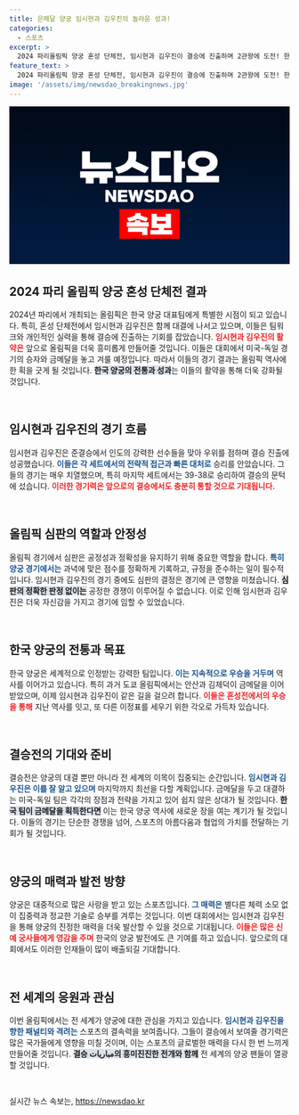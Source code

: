 ```yaml
---
title: 은메달 양궁 임시현과 김우진의 놀라운 성과!
categories:
  - 스포츠
excerpt: >
  2024 파리올림픽 양궁 혼성 단체전, 임시현과 김우진이 결승에 진출하며 2관왕에 도전! 한국 양궁의 새 역사, 경기는 오늘 밤 11시 43분!
feature_text: >
  2024 파리올림픽 양궁 혼성 단체전, 임시현과 김우진이 결승에 진출하며 2관왕에 도전! 한국 양궁의 새 역사, 경기는 오늘 밤 11시 43분!
image: '/assets/img/newsdao_breakingnews.jpg'
---
```


<p><img src="/assets/img/newsdao_breakingnews.jpg" alt="ontimetimes 속보" /></p>

<h2 data-ke-size="size26">2024 파리 올림픽 양궁 혼성 단체전 결과</h2>

<p data-ke-size="size16">2024년 파리에서 개최되는 올림픽은 한국 양궁 대표팀에게 특별한 시점이 되고 있습니다. 특히, 혼성 단체전에서 임시현과 김우진은 함께 대결에 나서고 있으며, 이들은 팀워크와 개인적인 실력을 통해 결승에 진출하는 기회를 잡았습니다. <b><span style="color: #ee2323;">임시현과 김우진의 활약은</span></b> 앞으로 올림픽을 더욱 흥미롭게 만들어줄 것입니다. 이들은 대회에서 미국-독일 경기의 승자와 금메달을 놓고 겨룰 예정입니다. 따라서 이들의 경기 결과는 올림픽 역사에 한 획을 긋게 될 것입니다. <b><span style="background-color: #21538527;">한국 양궁의 전통과 성과</span></b>는 이들의 활약을 통해 더욱 강화될 것입니다.</p>

<p data-ke-size="size16">&nbsp;</p>

<h2 data-ke-size="size26">임시현과 김우진의 경기 흐름</h2>

<p data-ke-size="size16">임시현과 김우진은 준결승에서 인도의 강력한 선수들을 맞아 우위를 점하며 결승 진출에 성공했습니다. <b><span style="color: #1a5490;">이들은 각 세트에서의 전략적 접근과 빠른 대처로</span></b> 승리를 안았습니다. 그들의 경기는 매우 치열했으며, 특히 마지막 세트에서는 39-38로 승리하여 결승의 문턱에 섰습니다. <b><span style="color: #ee2323;">이러한 경기력은 앞으로의 결승에서도 충분히 통할 것으로 기대됩니다.</span></b></p>

<p data-ke-size="size16">&nbsp;</p>

<h2 data-ke-size="size26">올림픽 심판의 역할과 안정성</h2>

<p data-ke-size="size16">올림픽 경기에서 심판은 공정성과 정확성을 유지하기 위해 중요한 역할을 합니다. <b><span style="color: #1a5490;">특히 양궁 경기에서는</span></b> 과녁에 맞은 점수를 정확하게 기록하고, 규정을 준수하는 일이 필수적입니다. 임시현과 김우진의 경기 중에도 심판의 결정은 경기에 큰 영향을 미쳤습니다. <b><span style="background-color: #21538527;">심판의 정확한 판정 없이는</span></b> 공정한 경쟁이 이루어질 수 없습니다. 이로 인해 임시현과 김우진은 더욱 자신감을 가지고 경기에 임할 수 있었습니다.</p>

<p data-ke-size="size16">&nbsp;</p>

<h2 data-ke-size="size26">한국 양궁의 전통과 목표</h2>

<p data-ke-size="size16">한국 양궁은 세계적으로 인정받는 강력한 팀입니다. <b><span style="color: #1a5490;">이는 지속적으로 우승을 거두며</span></b> 역사를 이어가고 있습니다. 특히 과거 도쿄 올림픽에서는 안산과 김제덕이 금메달을 이어받았으며, 이제 임시현과 김우진이 같은 길을 걸으려 합니다. <b><span style="color: #ee2323;">이들은 혼성전에서의 우승을 통해</span></b> 지난 역사를 잇고, 또 다른 이정표를 세우기 위한 각오로 가득차 있습니다.</p>

<p data-ke-size="size16">&nbsp;</p>

<h2 data-ke-size="size26">결승전의 기대와 준비</h2>

<p data-ke-size="size16">결승전은 양궁의 대결 뿐만 아니라 전 세계의 이목이 집중되는 순간입니다. <b><span style="color: #1a5490;">임시현과 김우진은 이를 잘 알고 있으며</span></b> 마지막까지 최선을 다할 계획입니다. 금메달을 두고 대결하는 미국-독일 팀은 각각의 장점과 전략을 가지고 있어 쉽지 않은 상대가 될 것입니다. <b><span style="background-color: #21538527;">한국 팀이 금메달을 획득한다면</span></b> 이는 한국 양궁 역사에 새로운 장을 여는 계기가 될 것입니다. 이들의 경기는 단순한 경쟁을 넘어, 스포츠의 아름다움과 협업의 가치를 전달하는 기회가 될 것입니다.</p>

<p data-ke-size="size16">&nbsp;</p>

<h2 data-ke-size="size26">양궁의 매력과 발전 방향</h2>

<p data-ke-size="size16">양궁은 대중적으로 많은 사랑을 받고 있는 스포츠입니다. <b><span style="color: #1a5490;">그 매력은</span></b> 별다른 체력 소모 없이 집중력과 정교한 기술로 승부를 겨루는 것입니다. 이번 대회에서는 임시현과 김우진을 통해 양궁의 진정한 매력을 더욱 발산할 수 있을 것으로 기대됩니다. <b><span style="color: #ee2323;">이들은 많은 신예 궁사들에게 영감을 주며</span></b> 한국의 양궁 발전에도 큰 기여를 하고 있습니다. 앞으로의 대회에서도 이러한 인재들이 많이 배출되길 기대합니다.</p>

<p data-ke-size="size16">&nbsp;</p>

<h2 data-ke-size="size26">전 세계의 응원과 관심</h2>

<p data-ke-size="size16">이번 올림픽에서는 전 세계가 양궁에 대한 관심을 가지고 있습니다. <b><span style="color: #1a5490;">임시현과 김우진을 향한 패널티와 격려는</span></b> 스포츠의 결속력을 보여줍니다. 그들이 결승에서 보여줄 경기력은 많은 국가들에게 영향을 미칠 것이며, 이는 스포츠의 글로벌한 매력을 다시 한 번 느끼게 만들어줄 것입니다. <b><span style="background-color: #21538527;">결승 مباريات의 흥미진진한 전개와 함께</span></b> 전 세계의 양궁 팬들이 열광할 것입니다.</p>

<p data-ke-size="size16">&nbsp;</p>
실시간 뉴스 속보는, <a href="https://newsdao.kr" rel="dofollow">https://newsdao.kr</a>


